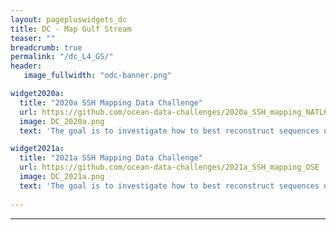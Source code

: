 ```yaml
---
layout: pagepluswidgets_dc
title: DC - Map Gulf Stream 
teaser: ""
breadcrumb: true
permalink: "/dc_L4_GS/"
header:
   image_fullwidth: "odc-banner.png" 

widget2020a:
  title: "2020a SSH Mapping Data Challenge"
  url: https://github.com/ocean-data-challenges/2020a_SSH_mapping_NATL60
  image: DC_2020a.png
  text: 'The goal is to investigate how to best reconstruct sequences of Sea Surface Height (SSH) maps artificial nadir and SWOT satellite altimetry observations. [...]'

widget2021a:
  title: "2021a SSH Mapping Data Challenge"
  url: https://github.com/ocean-data-challenges/2021a_SSH_mapping_OSE
  image: DC_2021a.png
  text: 'The goal is to investigate how to best reconstruct sequences of Sea Surface Height (SSH) maps from real nadir satellite altimetry observations. [...]'
  
--- 
```


  
---
